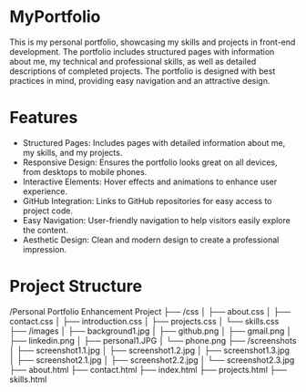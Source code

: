 # MyPortfolio
This is my personal portfolio, showcasing my skills and projects in front-end development. The portfolio includes structured pages with information about me, my technical and professional skills, as well as detailed descriptions of completed projects. The portfolio is designed with best practices in mind, providing easy navigation and an attractive design.

# Features
- Structured Pages: Includes pages with detailed information about me, my skills, and my projects.
- Responsive Design: Ensures the portfolio looks great on all devices, from desktops to mobile phones.
- Interactive Elements: Hover effects and animations to enhance user experience.
- GitHub Integration: Links to GitHub repositories for easy access to project code.
- Easy Navigation: User-friendly navigation to help visitors easily explore the content.
- Aesthetic Design: Clean and modern design to create a professional impression.
  
# Project Structure
/Personal Portfolio Enhancement Project ├── /css │ ├── about.css │ ├── contact.css │ ├── introduction.css │ ├── projects.css │ └── skills.css ├── /images │ ├── background1.jpg │ ├── github.png │ ├── gmail.png │ ├── linkedin.png │ ├── personal1.JPG │ └── phone.png ├── /screenshots │ ├── screenshot1.1.jpg │ ├── screenshot1.2.jpg │ ├── screenshot1.3.jpg │ ├── screenshot2.1.jpg │ ├── screenshot2.2.jpg │ └── screenshot2.3.jpg ├── about.html ├── contact.html ├── index.html ├── projects.html ├── skills.html
